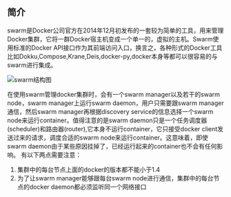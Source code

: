 ## 简介
swarm是Docker公司官方在2014年12月初发布的一套较为简单的工具，用来管理Docker集群，它将一群Docker宿主机变成一个单一的，虚拟的主机。Swarm使用标准的Docker API接口作为其前端访问入口，换言之，各种形式的Docker工具比如Dokku,Compose,Krane,Deis,docker-py,docker本身等都可以很容易的与swarm进行集成。

![swarm结构图](file:///C:/Users/RIO/Desktop/12.png)

在使用swarm管理docker集群时，会有一个swarm manager以及若干的swarm node，swarm manager上运行swarm daemon，用户只需要跟swarm manager通信，然后swarm manager再根据discovery service的信息选择一个swarm node来运行container。值得注意的是swarm daemon只是一个任务调度器(scheduler)和路由器(router),它本身不运行container，它只接受docker client发送过来的请求，调度合适的swarm node来运行container。这意味着，即使swarm daemon由于某些原因挂掉了，已经运行起来的container也不会有任何影响。
有以下两点需要注意：

1. 集群中的每台节点上面的docker的版本都不能小于1.4
2. 为了让swarm manager能够跟每台swarm node进行通信，集群中的每台节点的docker daemon都必须监听同一个网络接口

